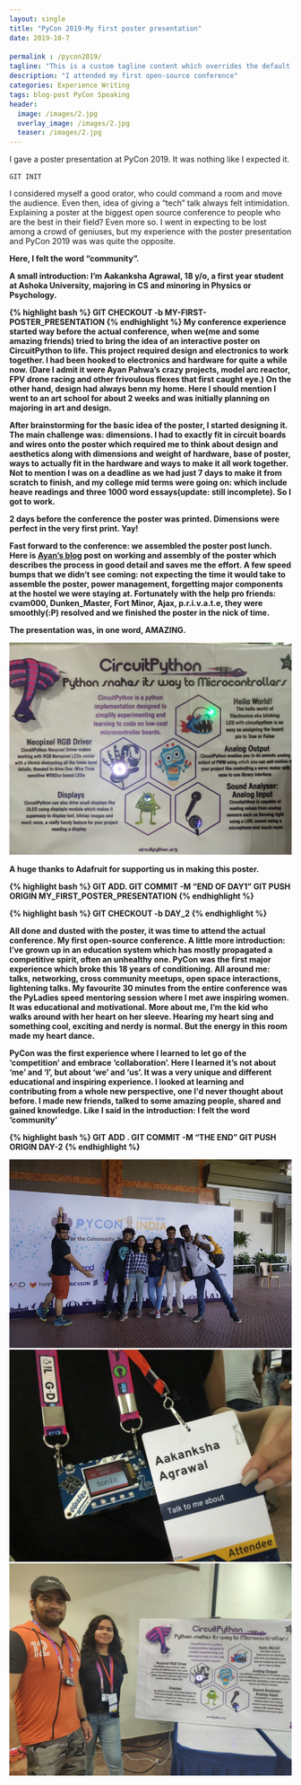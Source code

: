 ```yaml
---
layout: single
title: "PyCon 2019-My first poster presentation"
date: 2019-10-7

permalink : /pycon2019/
tagline: "This is a custom tagline content which overrides the default page excerpt."
description: "I attended my first open-source conference"
categories: Experience Writing
tags: blog-post PyCon Speaking
header:
  image: /images/2.jpg
  overlay_image: /images/2.jpg  
  teaser: /images/2.jpg  
---
```


I gave a poster presentation at PyCon 2019. It was nothing like I expected it.

```
GIT INIT
```



I considered myself a good orator, who could command a room and move the audience. Even then, idea of giving a “tech” talk always felt intimidation. Explaining a poster at the biggest open source conference to people who are the best in their field? Even more so. I went in expecting to be lost among a crowd of geniuses, but my experience with the poster presentation and PyCon 2019 was was quite the opposite.

<b>Here, I felt the word “community”.<b>

A small introduction: I’m Aakanksha Agrawal, 18 y/o, a first year student at Ashoka University, majoring in CS and minoring in Physics or Psychology.

{% highlight bash %}
GIT CHECKOUT -b MY-FIRST-POSTER_PRESENTATION
{% endhighlight %}
My conference experience started way before the actual conference, when we(me and some amazing friends) tried to bring the idea of an interactive poster on CircuitPython to life. This project required design and electronics to work together. I had been hooked to electronics and hardware for quite a while now. (Dare I admit it were Ayan Pahwa’s crazy projects, model arc reactor, FPV drone racing and other frivoulous flexes that first caught eye.) On the other hand, design had always benn my home. Here I should mention I went to an art school for about 2 weeks and was initially planning on majoring in art and design. 

After brainstorming for the basic idea of the poster, I started designing it. The main challenge was: dimensions. I had to exactly fit in circuit boards and wires onto the poster which required me to think about design and aesthetics along with dimensions and weight of hardware, base of poster, ways to actually fit in the hardware and ways to make it all work together. Not to mention I was on a deadline as we had just 7 days to make it from scratch to finish, and my college mid terms were going on: which include heave readings and three 1000 word essays(update: still incomplete). So I got to work.

2 days before the conference the poster was printed. Dimensions were perfect in the very first print. Yay!

Fast forward to the conference: we assembled the poster post lunch. Here is [Ayan’s blog](https://www.codensolder.com/blog/circuitpython-poster) post on working and assembly of the poster which describes the process in good detail and saves me the effort.  A few speed bumps that we didn’t see coming: not expecting the time it would take to assemble the poster, power management, forgetting major components at the hostel we were staying at. Fortunately with the help pro friends: cvam000, Dunken_Master, Fort Minor, Ajax, p.r.i.v.a.t.e,  they were smoothly(:P) resolved and we finished the poster in the nick of time.

The presentation was, in one word, AMAZING. 

![poster](/images/1.jpg)

A huge thanks to Adafruit for supporting us in making this poster.

{% highlight bash %}
GIT ADD.
GIT COMMIT -M “END OF DAY1”
GIT PUSH ORIGIN MY_FIRST_POSTER_PRESENTATION
{% endhighlight %}



{% highlight bash %}
GIT CHECKOUT -b DAY_2
{% endhighlight %}

All done and dusted with the poster, it was time to attend the actual conference. My first open-source conference. A little more introduction: I’ve grown up in an education system which has mostly propagated a competitive spirit, often an unhealthy one. PyCon was the first major experience which broke this 18 years of conditioning. All around me: talks, networking, cross community meetups, open space interactions, lightening talks. My favourite 30 minutes from the entire conference was the PyLadies speed mentoring session where I met awe inspiring women. It was educational and motivational. More about me, I’m the kid who walks around with her heart on her sleeve. Hearing my heart sing and something cool, exciting and nerdy is normal. But the energy in this room made my heart dance.

PyCon was the first experience where I learned to let go of the ‘competition’ and embrace ‘collaboration’. Here I learned it’s not about ‘me’ and ‘I’, but about ‘we’ and ‘us’. It was a very unique and different educational and inspiring experience. I looked at learning and contributing from a whole new perspective, one I'd never thought about before. I made new friends, talked to some amazing people, shared and gained knowledge. Like I said in the introduction: I felt the word ‘community’

{% highlight bash %}
GIT ADD .
GIT COMMIT -M “THE END”
GIT PUSH ORIGIN DAY-2
{% endhighlight %}

![poster](/images/2.jpg)
![poster](/images/3.jpg)
![poster](/images/4.jpg)










